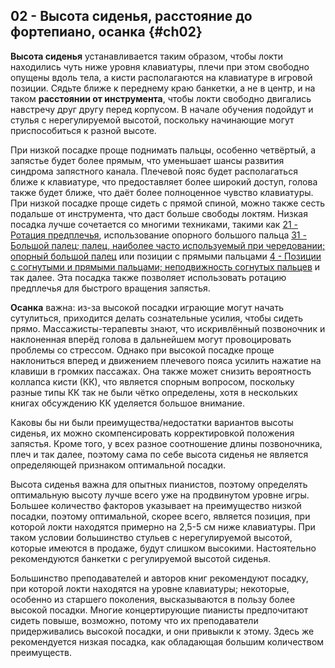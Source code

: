 ## 02 - Высота сиденья, расстояние до фортепиано, осанка {#ch02}

**Высота сиденья** устанавливается таким образом, чтобы локти находились чуть ниже уровня клавиатуры, плечи при этом свободно опущены вдоль тела, а кисти располагаются на клавиатуре в игровой позиции. Сядьте ближе к переднему краю банкетки, а не в центр, и на таком **расстоянии от инструмента**, чтобы локти свободно двигались навстречу друг другу перед корпусом. В начале обучения подойдут и стулья с нерегулируемой высотой, поскольку начинающие могут приспособиться к разной высоте.

При низкой посадке проще поднимать пальцы, особенно четвёртый, а запястье будет более прямым, что уменьшает шансы развития синдрома запястного канала. Плечевой пояс будет располагаться ближе к клавиатуре, что предоставляет более широкий доступ, голова также будет ближе, что даёт более полноценное чувство клавиатуры. При низкой посадке проще сидеть с прямой спиной, можно также сесть подальше от инструмента, что даст больше свободы локтям. Низкая посадка лучше сочетается со многими техниками, такими как [21 - Ротация предплечья](#ch21), использование опорного большого пальца [31 - Большой палец; палец, наиболее часто используемый при чередовании; опорный большой палец](#ch31) или позиции с прямыми пальцами [4 - Позиции с согнутыми и прямыми пальцами; неподвижность согнутых пальцев](#ch04) и так далее. Эта посадка также позволяет использовать ротацию предплечья для быстрого вращения запястья.

**Осанка** важна: из-за высокой посадки играющие могут начать сутулиться, приходится делать сознательные усилия, чтобы сидеть прямо. Массажисты-терапевты знают, что искривлённый позвоночник и наклоненная вперёд голова в дальнейшем могут провоцировать проблемы со стрессом. Однако при высокой посадке проще наклониться вперед и движением плечевого пояса усилить нажатие на клавиши в громких пассажах. Она также может снизить вероятность коллапса кисти (КК), что является спорным вопросом, поскольку разные типы КК так не были чётко определены, хотя в нескольких книгах обсуждению КК уделяется большое внимание.

Каковы бы ни были преимущества/недостатки вариантов высоты сиденья, их можно скомпенсировать корректировкой положения запястья. Кроме того, у всех разное соотношение длины позвоночника, плеч и так далее, поэтому сама по себе высота сиденья не является определяющей признаком оптимальной посадки.

Высота сиденья важна для опытных пианистов, поэтому определять оптимальную высоту лучше всего уже на продвинутом уровне игры. Большее количество факторов указывает на преимущество низкой посадки, поэтому оптимальной, скорее всего, является позиция, при которой локти находятся примерно на 2,5-5 см ниже клавиатуры. При таком условии большинство стульев с нерегулируемой высотой, которые имеются в продаже, будут слишком высокими. Настоятельно рекомендуются банкетки с регулируемой высотой сиденья.

Большинство преподавателей и авторов книг рекомендуют посадку, при которой локти находятся на уровне клавиатуры; некоторые, особенно из старшего поколения, высказываются в пользу более высокой посадки. Многие концертирующие пианисты предпочитают сидеть повыше, возможно, потому что их преподаватели придерживались высокой посадки, и они привыкли к этому. Здесь же рекомендуется низкая посадка, как обладающая большим количеством преимуществ.
